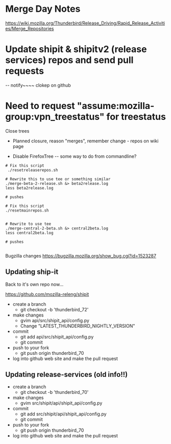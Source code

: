 Merge Day Notes
===============

https://wiki.mozilla.org/Thunderbird/Release_Driving/Rapid_Release_Activities/Merge_Repositories

# Update shipit & shipitv2 (release services) repos and send pull requests
-- notify~~~~ clokep on github
# Need to request  "assume:mozilla-group:vpn_treestatus" for treestatus


Close trees
- Planned closure, reason "merges", remember change - repos on wiki page

- Disable FirefoxTree -- some way to do from commandline?

```
# Fix this script
 ./resetreleaserepos.sh

# Rewrite this to use tee or something similar
./merge-beta-2-release.sh &> beta2release.log
less beta2release.log

# pushes

# Fix this script
./resetmainrepos.sh


# Rewrite to use tee
./merge-central-2-beta.sh &> central2beta.log
less central2beta.log

# pushes


```

Bugzilla changes
https://bugzilla.mozilla.org/show_bug.cgi?id=1523287


## Updating ship-it

Back to it's own repo now...

https://github.com/mozilla-releng/shipit

* create a branch
	* git checkout -b 'thunderbird_72'
* make changes
	* gvim api/src/shipit_api/config.py
	* Change "LATEST_THUNDERBIRD_NIGHTLY_VERSION"
* commit
	* git add api/src/shipit_api/config.py
	* git commit
* push to your fork
	* git push origin thunderbird_70
* log into github web site and make the pull request




## Updating release-services (old info!!)

* create a branch
	* git checkout -b 'thunderbird_70'
* make changes
	* gvim src/shipit/api/shipit_api/config.py
* commit
	* git add src/shipit/api/shipit_api/config.py
	* git commit
* push to your fork
	* git push origin thunderbird_70
* log into github web site and make the pull request